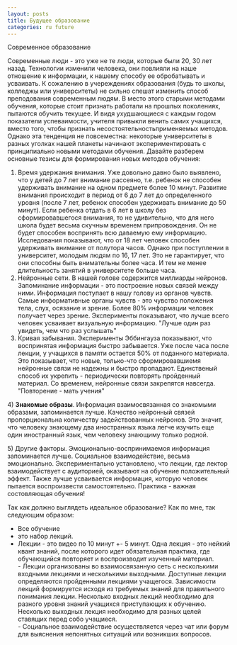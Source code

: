 ```yaml
---
layout: posts
title: Будущее образование
categories: ru future
---
```


Современное образование

   Современные люди - это уже не те люди, которые были 20, 30 лет назад. Технологии изменили человека, они повлияли на наше отношение к информации, к нашему способу ее обробатывать и усваивать. К сожалению в учереждениях образования (будь то школы, колледжы или университеты) не сильно спешат изменить способ преподования современным людям. В место этого старыми методами обучения, которые стоит признать работали на прошлых поколениях, пытаются обучить текущее. И видя ухудшающиеся с каждым годом показатели успеваимости, учителя привыкли венить самих учащихся, вместо того, чтобы признать несостоятельностьприменяемых методов. Однако эта тенденция не повсеместна: некоторые университеты в разных уголках нашей планеты начинают экспериментировать с принципиально новыми методами обучения.
   Давайте разберем основные тезисы для формирования новых методов обучения:
1) Время удержания внимания. Уже довольно давно было выявлено, что у детей до 7 лет внимание рассеяно, т.е. ребенок не способен удерживать внимание на одном предмете более 10 минут. Развитие внимания происходит в период от 6 до 7 лет до определенного уровня (после 7 лет, ребенок способен удерживать внимание до 50 минут). Если ребенка отдать в 6 лет в школу без сформировавшегося внимания, то не удивительно, что для него школа будет весьма скучным временем припровождения. Он не будет способен воспринять всю даваемую ему информацию.
Исследования показывают, что от 18 лет человек способен удерживать внимание от полутора часов. Однако при поступлении в университет, молодым людям по 16, 17 лет. Это не гарантирует, что они способны быть внимательны более часа.  И тем не менее длительность занятий в университете больше часа.
2) Нейронные сети. В нашей голове содержится миллиарды нейронов. Запоминание информации - это построение новых связей между ними. Информация поступает в нашу голову из органов чувств. Самые информативные органы чувств - это чувство положения тела, слух, осязание и зрение. Более 80% информации человек получает через зрение. Эксперименты показывают, что лучше всего человек усваивает визуальную информацию.
"Лучше один раз увидеть, чем что раз услышать"
3) Кривая забывания. Эксперименты Эббингауза показывают, что воспринятая информация быстро забывается. Уже после часа после лекции, у учащихся в памяти остается 50% от поданного материала. Это показывает, что новые, только-что сформировавшиемя нейронные связи не надежны и быстро пропадают. Единственый способ их укрепить - периодически повторять пройденный материал. Со временем, нейронные связи закрепятся навсегда.
"Повторение - мать учения"
<p>4) <b>Знакомые образы</b>. Информация взаимосвязанная со знакомыми образами, запоминается лучше. Качество нейронный связей пропорциональна количеству задействованных нейронов. Это значит, что человеку знающему два иностранных языка легче изучить еще один иностранный язык, чем человеку знающиму только родной.</p>
5) Другие факторы. Эмоционально-воспринимаемоя информация запоминается лучше. Социальное взаимодействие, весьма эмоционально. Экспериментально установлено, что лекции, где лектор взаимодействует с аудиторией, оказывают на обучение положительный эффект. Также лучше усваивается информация, которую человек пытается воспроизвести самостоятельно. Практика - важная состовляющая обучения!

Так как должно выглядеть идеальное образование? Как по мне, так следующим образом:
- Все обучение 
- это набор лекций.
- Лекции - это видео по  10 минут +- 5 минут. Одна лекция - это нейкий квант знаний, после которого идет обязательная практика, где обучающийся повторяет и воспроизводит изученный материал.<br> - Лекции организованы во взаимосвязанную сеть с несколькими входными лекциями и несколькими выходными. Доступные лекции определяются пройденными лекциями учащегося. Зависимости лекций формируется исходя из требуемых знаний для правильного понимания лекции. Несколько входных лекций необходимо для разного уровня знаний учащихся приступающих к обучению. Несколько выходных лекция необходимо для разных целей ставящих перед собо учащиеся.<br> - Социальное взаимодействие осуществляется через чат или форум для выяснения непонятных ситуаций или возникших вопросов.
